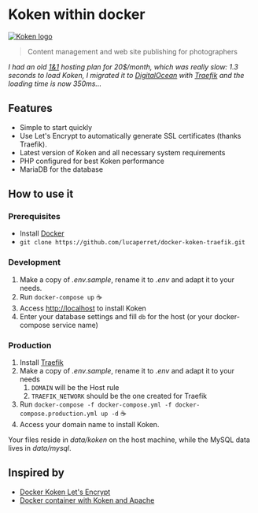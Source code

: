 # Koken within docker

[![Koken logo](http://koken.me/img/koken-logo-head.svg)](https://koken.me)
> Content management and web site publishing for photographers

*I had an old [1&1](https://www.ionos.fr) hosting plan for 20$/month, which was really slow: 1.3 seconds to load Koken, I migrated it to [DigitalOcean](https://m.do.co/c/58adfdffc5f1) with [Traefik](https://traefik.io) and the loading time is now 350ms...*

## Features

- Simple to start quickly
- Use Let's Encrypt to automatically generate SSL certificates (thanks Traefik).
- Latest version of Koken and all necessary system requirements
- PHP configured for best Koken performance
- MariaDB for the database

## How to use it

### Prerequisites

- Install [Docker](https://www.docker.com)
- `git clone https://github.com/lucaperret/docker-koken-traefik.git`

### Development

1. Make a copy of *.env.sample*, rename it to *.env* and adapt it to your needs.
2. Run `docker-compose up` ☕️
3. Access [http://localhost](http://localhost) to install Koken
4. Enter your database settings and fill `db` for the host (or your docker-compose service name)

### Production

1. Install [Traefik](https://docs.traefik.io/user-guide/docker-and-lets-encrypt)
2. Make a copy of *.env.sample*, rename it to *.env* and adapt it to your needs
    1. `DOMAIN` will be the Host rule
    2. `TRAEFIK_NETWORK` should be the one created for Traefik
3. Run `docker-compose -f docker-compose.yml -f docker-compose.production.yml up -d` ☕️
4. Access your domain name to install Koken.

Your files reside in *data/koken* on the host machine, while the MySQL data lives in *data/mysql*.

## Inspired by

- [Docker Koken Let's Encrypt](https://github.com/pspoerri/docker-koken-letsencrypt)
- [Docker container with Koken and Apache](https://github.com/nicokaiser/docker-koken)